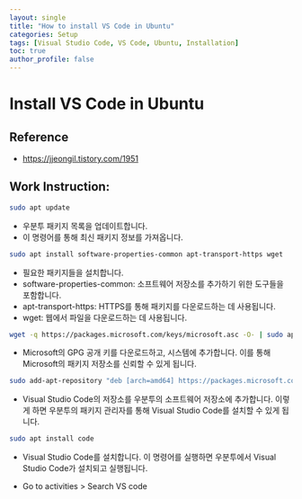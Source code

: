 ```yaml
---
layout: single
title: "How to install VS Code in Ubuntu"
categories: Setup
tags: [Visual Studio Code, VS Code, Ubuntu, Installation]
toc: true
author_profile: false
---
```


# Install VS Code in Ubuntu
## Reference
- https://jjeongil.tistory.com/1951
## Work Instruction: 
```bash
sudo apt update
```
- 우분투 패키지 목록을 업데이트합니다. 
- 이 명령어를 통해 최신 패키지 정보를 가져옵니다.

```bash
sudo apt install software-properties-common apt-transport-https wget
```
- 필요한 패키지들을 설치합니다.
- software-properties-common: 소프트웨어 저장소를 추가하기 위한 도구들을 포함합니다.
- apt-transport-https: HTTPS를 통해 패키지를 다운로드하는 데 사용됩니다.
- wget: 웹에서 파일을 다운로드하는 데 사용됩니다.


```bash
wget -q https://packages.microsoft.com/keys/microsoft.asc -O- | sudo apt-key add -
```
- Microsoft의 GPG 공개 키를 다운로드하고, 시스템에 추가합니다. 이를 통해 Microsoft의 패키지 저장소를 신뢰할 수 있게 됩니다.

```bash
sudo add-apt-repository "deb [arch=amd64] https://packages.microsoft.com/repos/vscode stable main"
```
- Visual Studio Code의 저장소를 우분투의 소프트웨어 저장소에 추가합니다. 이렇게 하면 우분투의 패키지 관리자를 통해 Visual Studio Code를 설치할 수 있게 됩니다.

```bash
sudo apt install code
```
- Visual Studio Code를 설치합니다. 이 명령어를 실행하면 우분투에서 Visual Studio Code가 설치되고 실행됩니다.

- Go to activities > Search VS code 